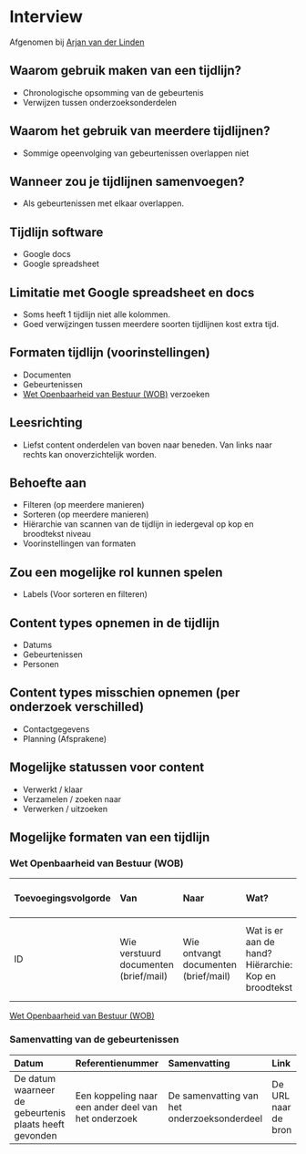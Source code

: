# Interview 

Afgenomen bij [Arjan van der Linden](https://www.ftm.nl/auteur/arjan-van-der-linden)

## Waarom gebruik maken van een tijdlijn?
* Chronologische opsomming van de gebeurtenis
* Verwijzen tussen onderzoeksonderdelen


## Waarom het gebruik van meerdere tijdlijnen?
* Sommige opeenvolging van gebeurtenissen overlappen niet

## Wanneer zou je tijdlijnen samenvoegen?
* Als gebeurtenissen met elkaar overlappen.

## Tijdlijn software
* Google docs
* Google spreadsheet

## Limitatie met Google spreadsheet en docs
* Soms heeft 1 tijdlijn niet alle kolommen.
* Goed verwijzingen tussen meerdere soorten tijdlijnen kost extra tijd.


## Formaten tijdlijn (voorinstellingen)
* Documenten
* Gebeurtenissen
* [Wet Openbaarheid van Bestuur (WOB)](https://www.rijksoverheid.nl/onderwerpen/wet-openbaarheid-van-bestuur-wob/openbaarheid-van-overheidsinformatie) verzoeken


## Leesrichting
* Liefst content onderdelen van boven naar beneden. Van links naar rechts kan onoverzichtelijk worden.


## Behoefte aan
* Filteren (op meerdere manieren)
* Sorteren (op meerdere manieren)
* Hiërarchie van scannen van de tijdlijn in iedergeval op kop en broodtekst niveau
* Voorinstellingen van formaten

## Zou een mogelijke rol kunnen spelen
* Labels (Voor sorteren en filteren)

## Content types opnemen in de tijdlijn
* Datums
* Gebeurtenissen
* Personen

## Content types misschien opnemen (per onderzoek verschilled)
* Contactgegevens
* Planning (Afsprakene)

## Mogelijke statussen voor content
* Verwerkt / klaar
* Verzamelen / zoeken naar
* Verwerken / uitzoeken

## Mogelijke formaten van een tijdlijn

### Wet Openbaarheid van Bestuur (WOB)
| Toevoegingsvolgorde | Van | Naar | Wat? | Functie in het onderzoek | Pagina | Datum |
| :--- | :--- | :--- | :--- | :--- | :--- | :--- |
| ID | Wie verstuurd documenten (brief/mail) | Wie ontvangt documenten (brief/mail) | Wat is er aan de hand? Hiërarchie: Kop en broodtekst | Op welke manier is deze informatie relevant voor het onderzoek? | Pagina nummer in het WOB verzoek | Verzend datum |

[Wet Openbaarheid van Bestuur (WOB)](https://www.rijksoverheid.nl/onderwerpen/wet-openbaarheid-van-bestuur-wob/openbaarheid-van-overheidsinformatie)


### Samenvatting van de gebeurtenissen

| Datum | Referentienummer | Samenvatting | Link |
| :--- | :--- | :--- | :--- | 
| De datum waarneer de gebeurtenis plaats heeft gevonden | Een koppeling naar een ander deel van het onderzoek | De samenvatting van het onderzoeksonderdeel | De URL naar de bron |




